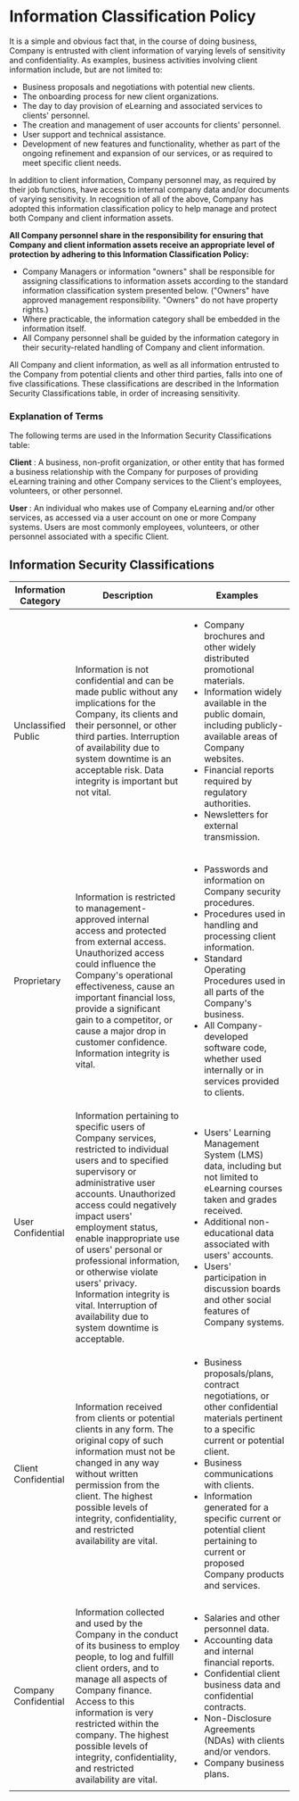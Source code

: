 # Information Classification Policy

It is a simple and obvious fact that, in the course of doing business, Company is entrusted with client information of varying levels of sensitivity and confidentiality. As examples, business activities involving client information include, but are not limited to:

- Business proposals and negotiations with potential new clients.
- The onboarding process for new client organizations.
- The day to day provision of eLearning and associated services to clients' personnel.
- The creation and management of user accounts for clients' personnel.
- User support and technical assistance.
- Development of new features and functionality, whether as part of the ongoing refinement and expansion of our services, or as required to meet specific client needs.

In addition to client information, Company personnel may, as required by their job functions, have access to internal company data and/or documents of varying sensitivity. In recognition of all of the above, Company has adopted this information classification policy to help manage and protect both Company and client information assets.

**All Company personnel share in the responsibility for ensuring that Company and client information assets receive an appropriate level of protection by adhering to this Information Classification Policy:**

- Company Managers or information "owners" shall be responsible for assigning classifications to information assets according to the standard information classification system presented below. ("Owners" have approved management responsibility. "Owners" do not have property rights.)
- Where practicable, the information category shall be embedded in the information itself.
- All Company personnel shall be guided by the information category in their security-related handling of Company and client information.

All Company and client information, as well as all information entrusted to the Company from potential clients and other third parties, falls into one of five classifications. These classifications are described in the Information Security Classifications table, in order of increasing sensitivity.

### Explanation of Terms

The following terms are used in the Information Security Classifications table:

**Client** : A business, non-profit organization, or other entity that has formed a business relationship with the Company for purposes of providing eLearning training and other Company services to the Client's employees, volunteers, or other personnel.

**User** : An individual who makes use of Company eLearning and/or other services, as accessed via a user account on one or more Company systems. Users are most commonly employees, volunteers, or other personnel associated with a specific Client.

## Information Security Classifications

| Information Category | Description | Examples |
| -------------------- | ----------- | -------- |
| Unclassified Public | Information is not confidential and can be made public without any implications for the Company, its clients and their personnel, or other third parties. Interruption of availability due to system downtime is an acceptable risk. Data integrity is important but not vital. | <ul><li>Company brochures and other widely distributed promotional materials.</li><li>Information widely available in the public domain, including publicly-available areas of Company websites.</li><li>Financial reports required by regulatory authorities.</li><li>Newsletters for external transmission.</li></ul> |
| Proprietary | Information is restricted to management-approved internal access and protected from external access. Unauthorized access could influence the Company's operational effectiveness, cause an important financial loss, provide a significant gain to a competitor, or cause a major drop in customer confidence. Information integrity is vital. | <ul><li>Passwords and information on Company security procedures.</li><li>Procedures used in handling and processing client information.</li><li>Standard Operating Procedures used in all parts of the Company's business.</li><li>All Company-developed software code, whether used internally or in services provided to clients.</li></ul> |
| User Confidential | Information pertaining to specific users of Company services, restricted to individual users and to specified supervisory or administrative user accounts. Unauthorized access could negatively impact users' employment status, enable inappropriate use of users' personal or professional information, or otherwise violate users' privacy. Information integrity is vital. Interruption of availability due to system downtime is acceptable. | <ul><li>Users' Learning Management System (LMS) data, including but not limited to eLearning courses taken and grades received.</li><li>Additional non-educational data associated with users' accounts.</li><li>Users' participation in discussion boards and other social features of Company systems.</li></ul> |
| Client Confidential | Information received from clients or potential clients in any form. The original copy of such information must not be changed in any way without written permission from the client. The highest possible levels of integrity, confidentiality, and restricted availability are vital. | <ul><li>Business proposals/plans, contract negotiations, or other confidential materials pertinent to a specific current or potential client.</li><li>Business communications with clients.</li><li>Information generated for a specific current or potential client pertaining to current or proposed Company products and services.</li></ul> |
| Company Confidential | Information collected and used by the Company in the conduct of its business to employ people, to log and fulfill client orders, and to manage all aspects of Company finance. Access to this information is very restricted within the company. The highest possible levels of integrity, confidentiality, and restricted availability are vital. | <ul><li>Salaries and other personnel data.</li><li>Accounting data and internal financial reports.</li><li>Confidential client business data and confidential contracts.</li><li>Non-Disclosure Agreements (NDAs) with clients and/or vendors.</li><li>Company business plans.</li> |
